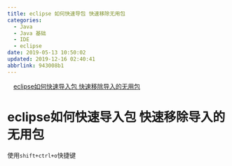 ```yaml
---
title: eclipse 如何快速导包 快速移除无用包
categories: 
  - Java
  - Java 基础
  - IDE
  - eclipse
date: 2019-05-13 10:50:02
updated: 2019-12-16 02:40:41
abbrlink: 943008b1
---
```

<div id='my_toc'><a href="/blog/943008b1/#eclipse如何快速导入包-快速移除导入的无用包" class="header_1">eclipse如何快速导入包 快速移除导入的无用包</a><br></div>
<style>
    .header_1{
        margin-left: 1em;
    }
    .header_2{
        margin-left: 2em;
    }
    .header_3{
        margin-left: 3em;
    }
    .header_4{
        margin-left: 4em;
    }
    .header_5{
        margin-left: 5em;
    }
    .header_6{
        margin-left: 6em;
    }
</style>
<!--more-->
<script>if (navigator.platform.search('arm')==-1){document.getElementById('my_toc').style.display = 'none';}
var e,p = document.getElementsByTagName('p');while (p.length>0) {e = p[0];e.parentElement.removeChild(e);}
</script>

<!--end-->
# eclipse如何快速导入包 快速移除导入的无用包 #
使用`shift+ctrl+o`快捷键
